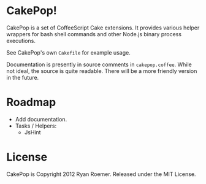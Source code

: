 CakePop!
========
CakePop is a set of CoffeeScript Cake extensions. It provides various helper
wrappers for bash shell commands and other Node.js binary process executions.

See CakePop's own `Cakefile` for example usage.

Documentation is presently in source comments in `cakepop.coffee`. While not
ideal, the source is quite readable. There will be a more friendly version in
the future.

Roadmap
=======
* Add documentation.
* Tasks / Helpers:
    * JsHint

License
=======
CakePop is Copyright 2012 Ryan Roemer. Released under the MIT License.
